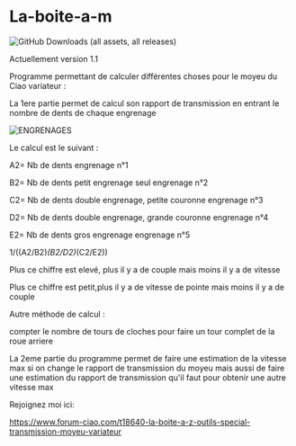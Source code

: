 # La-boite-a-m
<img alt="GitHub Downloads (all assets, all releases)" src="https://img.shields.io/github/downloads/Broukmiken/La-boite-a-m/total">


Actuellement version 1.1

Programme permettant de calculer différentes choses pour le moyeu du Ciao  variateur :

La 1ere partie permet de calcul son rapport de transmission en entrant le nombre de dents de chaque engrenage

![ENGRENAGES](https://user-images.githubusercontent.com/109454001/235310679-77301f13-8ebf-4de5-a003-04a4aa9033de.jpg)


Le calcul est le suivant :

A2= Nb de dents engrenage n°1

B2= Nb de dents petit engrenage seul engrenage n°2

C2= Nb de dents double engrenage, petite couronne engrenage n°3

D2= Nb de dents double engrenage, grande couronne engrenage n°4

E2= Nb de dents gros engrenage engrenage n°5




1/((A2/B2)*(B2/D2)*(C2/E2))

Plus ce chiffre est elevé, plus il y a de couple mais moins il y a de vitesse

Plus ce chiffre est petit,plus il y a de vitesse de pointe mais moins il y a de couple


Autre méthode de calcul : 

compter le nombre de tours de cloches pour faire un tour complet de la roue arriere


La 2eme partie du programme permet de faire une estimation de la vitesse max si on change le rapport de transmission du moyeu
mais aussi de faire une estimation du rapport de transmission qu'il faut pour obtenir une autre vitesse max



Rejoignez moi ici:


https://www.forum-ciao.com/t18640-la-boite-a-z-outils-special-transmission-moyeu-variateur



